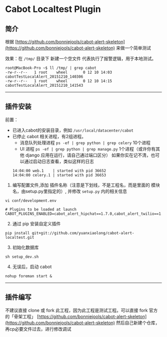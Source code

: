 Cabot Localtest Plugin
=====

## 简介

根据 [https://github.com/bonniejools/cabot-alert-skeleton](https://github.com/bonniejools/cabot-alert-skeleton) 来做一个简单测试

效果：在 ```/tmp/``` 目录下 新建一个空文件 代表执行了报警逻辑，用于本地测试。

```
root@MacBook-Pro ~$ ll /tmp/ | grep cabot
-rw-r--r--   1 root    wheel       0 12 10 14:03 cabotTestLocalAlert_20151210_140306
-rw-r--r--   1 root    wheel       0 12 10 14:15 cabotTestLocalAlert_20151210_141543
```

---

## 插件安装

前置：
* 已进入cabot的安装目录，例如 ``` /usr/local/datacenter/cabot ```
* 已停止 cabot 相关进程，有2组进程。
    * 消息队列处理进程 ```ps -ef | grep python | grep celery``` 10个进程
    * UI 进程 ``` ps -ef | grep python | grep manage.py ``` 1个进程（或许你有其他 django 应用在运行，请自己通过端口区分）
  如果你实在记不清，也可以通过启动日志查看，类似这样的日志
  ```
  14:04:00 web.1    | started with pid 36652
  14:04:00 celery.1 | started with pid 36653
  ```


1. 编写配置文件,添加 插件名称（注意是下划线，不是工程名，而是里面的 模块名，由setup.py里指定的）, 并修改 ```setup.py``` 内的相关信息

```
vi conf/development.env

# Plugins to be loaded at launch
CABOT_PLUGINS_ENABLED=cabot_alert_hipchat==1.7.0,cabot_alert_twilio==1.6.1,cabot_alert_email==1.3.1,cabot_alert_localtest==0.0.1

```

2. 通过 pip 安装自定义插件

```
pip install git+git://github.com/yuanxiaolong/cabot-alert-localtest.git
```

3. 初始化数据库

```
sh setup_dev.sh
```

4. 无误后，启动 cabot

``` nohup foreman start & ```

---

## 插件编写

不建议直接 clone 或 fork 此工程，因为此工程是测试工程。可以直接 fork 官方的「骨架工程」 [https://github.com/bonniejools/cabot-alert-skeleton](https://github.com/bonniejools/cabot-alert-skeleton)
然后自己新建个仓库，再cp必要文件过去，进行修改调试
